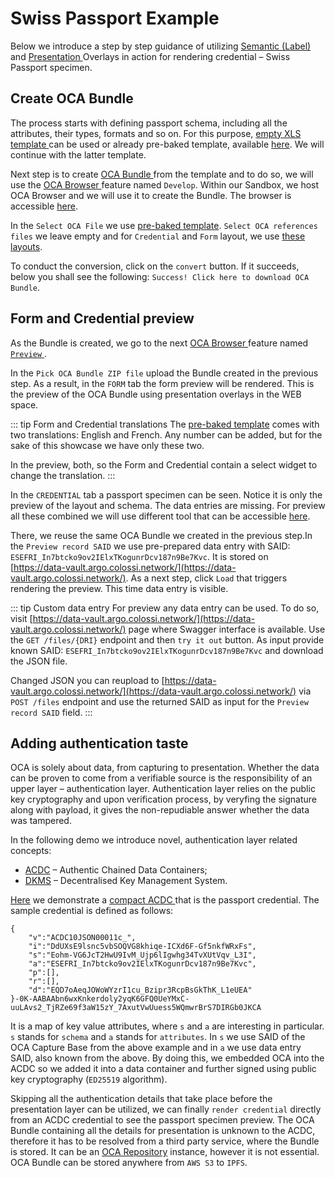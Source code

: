 # Swiss Passport Example

Below we introduce a step by step guidance of utilizing [ Semantic (Label) ](/specification/#label-overlay) and [ Presentation  ](/specification/#presentation-overlays) Overlays in action for rendering credential – Swiss Passport specimen.

## Create OCA Bundle

The process starts with defining passport schema, including all the attributes, their types, formats and so on. For this purpose, [ empty XLS template ](https://github.com/THCLab/oca-ecosystem/blob/main/examples/template.xlsx) can be used or already pre-baked template, available [here](https://github.com/THCLab/oca-ecosystem/blob/main/examples/swiss_passport/digital_passport.xlsx). We will continue with the latter template.

Next step is to create [ OCA Bundle ](/ecosystem/oca-bundle) from the template and to do so, we will use the [ OCA Browser ](/ecosystem/oca-browser) feature named `Develop`. Within our Sandbox, we host OCA Browser and we will use it to create the Bundle. The browser is accessible [here](https://browser.oca.argo.colossi.network/#/).

In the `Select OCA File` we use [pre-baked template](https://github.com/THCLab/oca-ecosystem/blob/main/examples/swiss_passport/digital_passport.xlsx). `Select OCA references files` we leave empty and for `Credential` and `Form` layout, we use [these layouts](https://github.com/THCLab/oca-ecosystem/tree/main/examples/swiss_passport/layouts).

To conduct the conversion, click on the `convert` button. If it succeeds, below you shall see the following: `Success! Click here to download OCA Bundle`.

## Form and Credential preview

As the Bundle is created, we go to the next [ OCA Browser ](/ecosystem/oca-browser) feature named [ `Preview` ](https://browser.oca.argo.colossi.network/#/preview).

In the `Pick OCA Bundle ZIP file` upload the Bundle created in the previous step. As a result, in the `FORM` tab the form preview will be rendered. This is the preview of the OCA Bundle using presentation overlays in the WEB space.

::: tip Form and Credential translations
The [pre-baked template](https://github.com/THCLab/oca-ecosystem/blob/main/examples/swiss_passport/digital_passport.xlsx) comes with two translations: English and French. Any number can be added, but for the sake of this showcase we have only these two.

In the preview, both, so the Form and Credential contain a select widget to change the translation.
:::

In the `CREDENTIAL` tab a passport specimen can be seen. Notice it is only the preview of the layout and schema. The data entries are missing. For preview all these combined we will use different tool that can be accessible [here](https://demo.oca.argo.colossi.network/credential.html).

There, we reuse the same OCA Bundle we created in the previous step.In the `Preview record SAID` we use pre-prepared data entry with SAID: `ESEFRI_In7btcko9ov2IElxTKogunrDcv187n9Be7Kvc`. It is stored on [https://data-vault.argo.colossi.network/](https://data-vault.argo.colossi.network/). As a next step, click `Load` that triggers rendering the preview. This time data entry is visible.

::: tip Custom data entry
For preview any data entry can be used. To do so, visit [https://data-vault.argo.colossi.network/](https://data-vault.argo.colossi.network/) page where Swagger interface is available. Use the `GET /files/{DRI}` endpoint and then `try it out` button. As input provide known SAID: `ESEFRI_In7btcko9ov2IElxTKogunrDcv187n9Be7Kvc` and download the JSON file.

Changed JSON you can reupload to [https://data-vault.argo.colossi.network/](https://data-vault.argo.colossi.network/) via `POST /files` endpoint and use the returned SAID as input for the `Preview record SAID` field.
:::

## Adding authentication taste

OCA is solely about data, from capturing to presentation. Whether the data can be proven to come from a verifiable source is the responsibility of an upper layer – authentication layer. Authentication layer relies on the public key cryptography and upon verification process, by veryfing the signature along with payload, it gives the non-repudiable answer whether the data was tampered.

In the following demo we introduce novel, authentication layer related concepts:
- [ACDC](https://www.ietf.org/archive/id/draft-ssmith-acdc-02.html) – Authentic Chained Data Containers;
- [DKMS](http://dkms.colossi.network/) – Decentralised Key Management System.

[Here](https://demo.oca.argo.colossi.network/acdc.html) we demonstrate a [ compact ACDC ](https://www.ietf.org/archive/id/draft-ssmith-acdc-02.html#name-compact-acdc) that is the passport credential. The sample credential is defined as follows:
```
{
    "v":"ACDC10JSON00011c_",
    "i":"DdUXsE9lsnc5vbSOQVG8khiqe-ICXd6F-Gf5nkfWRxFs",
    "s":"Eohm-VG6JcT2HwU9IvM_Ujp6lIgwhg34TvXUtVqv_L3I",
    "a":"ESEFRI_In7btcko9ov2IElxTKogunrDcv187n9Be7Kvc",
    "p":[],
    "r":[],
    "d":"EQD7oAeqJOWoWYzrI1cu_Bzipr3RcpBsGkThK_L1eUEA"
}-0K-AABAAbn6wxKnkerdoly2yqK6GFQ0UeYMxC-uuLAvs2_TjRZe69f3aW15zY_7AxutVwUuess5WQmwrBrS7DIRGb0JKCA
```
It is a map of key value attributes, where `s` and `a` are interesting in particular. `s` stands for `schema` and `a` stands for `attributes`. In `s` we use SAID of the OCA Capture Base from the above example and in `a` we use data entry SAID, also known from the above. By doing this, we embedded OCA into the ACDC so we added it into a data container and further signed using public key cryptography (`ED25519` algorithm).

Skipping all the authentication details that take place before the presentation layer can be utilized, we can finally `render credential` directly from an ACDC credential to see the passport specimen preview. The OCA Bundle containing all the details for presentation is unknown to the ACDC, therefore it has to be resolved from a third party service, where the Bundle is stored. It can be an [OCA Repository](/ecosystem/oca-repository) instance, however it is not essential. OCA Bundle can be stored anywhere from `AWS S3` to `IPFS`.
